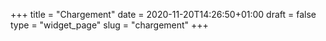 +++
title = "Chargement"
date = 2020-11-20T14:26:50+01:00
draft = false
type = "widget_page"
slug = "chargement"
+++
